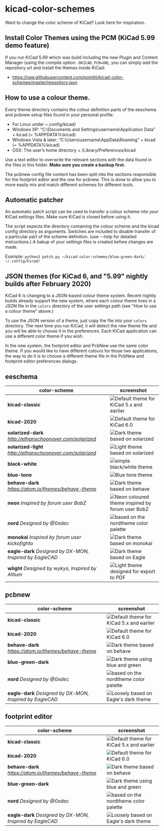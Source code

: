 # kicad-color-schemes

Want to change the color scheme of KiCad? Look here for inspiration.

## Install Color Themes using the PCM (KiCad 5.99 demo feature)

If you run KiCad 5.99 which was build including the new Plugin and Content Manager (using the compile option `-DKICAD_PCM=ON`), you can simply add the repository url and install the themes inside KiCad:
- https://raw.githubusercontent.com/pointhi/kicad-color-schemes/master/repository.json

## How to use a colour theme.

Every theme directory contains the colour definition parts of the eeschema and pcbnew setup files found in your personal profile.
- For Linux under ~.config/kicad/
- Windows XP: “C:\Documents and Settings\username\Application Data” + kicad (= %APPDATA%\kicad)
- Windows Vista & later: “C:\Users\username\AppData\Roaming” + kicad (= %APPDATA%\kicad)
- OSX: The user’s home directory + /Library/Preferences/kicad

Use a text editor to overwrite the relevant sections with the data found in the files in this folder. **Make sure you create a backup first.**

The pcbnew config file content has been split into the sections responsible for the footprint editor and the one for pcbnew. This is done to allow you to more easily mix and match different schemes for different tools.

## Automatic patcher

An automatic patch script can be used to transfer a colour scheme into your KiCad settings files. Make sure KiCad is closed before using it.

The script expects the directory containing the colour scheme and the kicad config directory as arguments. Switches are included to disable transfer of a particular part of the scheme definition. (use --help for detailed instructions.) A bakup of your settings files is created before changes are made.

Example:
`python3 patch.py ~/kicad-color-schemes/blue-green-dark/ ~/.config/kicad/`

## JSON themes (for KiCad 6, and "5.99" nightly builds after February 2020)

KiCad 6 is changing to a JSON-based colour theme system.  Recent nightly builds already support the
new system, where each colour theme lives in a JSON file in the `colors` directory of the user
settings path (see "How to use a colour theme" above.)

To use the JSON version of a theme, just copy the file into your `colors` directory.  The next time
you run KiCad, it will detect the new theme file and you will be able to choose it in the
preferences.  Each KiCad application can use a different color theme if you wish.

In the new system, the footprint editor and PcbNew use the same color theme.  If you would like to
have different colours for those two applications, the way to do it is to choose a different theme
file in the PcbNew and footprint editor preferences dialogs.

## eeschema

color-scheme                                               | screenshot
-----------------------------------------------------------|-----------
**kicad-classic**                                          | ![Default theme for KiCad 5.x and earlier](https://raw.githubusercontent.com/pointhi/kicad-color-schemes/master/kicad-classic/eeschema.png)
**kicad-2020**                                             | ![Default theme for KiCad 6.0](https://raw.githubusercontent.com/pointhi/kicad-color-schemes/master/kicad-2020/eeschema.png)
**solarized-dark** *http://ethanschoonover.com/solarized*  | ![Dark theme based on solarized](https://raw.githubusercontent.com/pointhi/kicad-color-schemes/master/solarized-dark/eeschema.png)
**solarized-light** *http://ethanschoonover.com/solarized* | ![Light theme based on solarized](https://raw.githubusercontent.com/pointhi/kicad-color-schemes/master/solarized-light/eeschema.png)
**black-white**                                            | ![simple black/white theme](https://raw.githubusercontent.com/pointhi/kicad-color-schemes/master/black-white/eeschema.png)
**blue-tone**     | ![Blue tone theme](https://raw.githubusercontent.com/pointhi/kicad-color-schemes/master/blue-tone/eeschema.png)
**behave-dark** *https://atom.io/themes/behave-theme*      | ![Dark theme based on behave](https://raw.githubusercontent.com/pointhi/kicad-color-schemes/master/behave-dark/eeschema.png)
**neon** *Inspired by forum user BobZ*      | ![Neon coloured theme inspired by forum user BobZ](https://raw.githubusercontent.com/pointhi/kicad-color-schemes/master/neon/eeschema.png)
**nord** *Designed by @0xdec* | ![based on the nordtheme color palette](https://raw.githubusercontent.com/pointhi/kicad-color-schemes/master/nord/eeschema.png)
**monokai** *Inspired by forum user kickofighto*    | ![Dark theme based on monokai](https://raw.githubusercontent.com/pointhi/kicad-color-schemes/master/monokai/eeschema.png)
**eagle-dark** *Designed by DX-MON, Inspired by EagleCAD*       | ![Dark theme based on Eagle](https://raw.githubusercontent.com/pointhi/kicad-color-schemes/master/eagle-dark/eeschema.png)
**wlight** *Designed by wykys, Inspired by Altium*       | ![Light theme designed for export to PDF](wlight/eeschema.png)

## pcbnew
color-scheme                                               | screenshot
-----------------------------------------------------------|-----------
**kicad-classic**                                          | ![Default theme for KiCad 5.x and earlier](https://raw.githubusercontent.com/pointhi/kicad-color-schemes/master/kicad-classic/pcbnew.png)
**kicad-2020**                                             | ![Default theme for KiCad 6.0](https://raw.githubusercontent.com/pointhi/kicad-color-schemes/master/kicad-2020/pcbnew.png)
**behave-dark** *https://atom.io/themes/behave-theme*      | ![Dark theme based on behave](https://raw.githubusercontent.com/pointhi/kicad-color-schemes/master/behave-dark/pcbnew.png)
**blue-green-dark**     | ![Dark theme using blue and green](https://raw.githubusercontent.com/pointhi/kicad-color-schemes/master/blue-green-dark/pcbnew.png)
**nord** *Designed by @0xdec* | ![based on the nordtheme color palette](https://raw.githubusercontent.com/pointhi/kicad-color-schemes/master/nord/pcbnew.png)
**eagle-dark** *Designed by DX-MON, Inspired by EagleCAD*       | ![Loosely based on Eagle's dark theme](https://raw.githubusercontent.com/pointhi/kicad-color-schemes/master/eagle-dark/pcbnew.png)

## footprint editor
color-scheme                                               | screenshot
-----------------------------------------------------------|-----------
**kicad-classic**                                          | ![Default theme for KiCad 5.x and earlier](https://raw.githubusercontent.com/pointhi/kicad-color-schemes/master/kicad-classic/footprint_editor.png)
**kicad-2020**                                             | ![Default theme for KiCad 6.0](https://raw.githubusercontent.com/pointhi/kicad-color-schemes/master/kicad-2020/footprint_editor.png)
**behave-dark** *https://atom.io/themes/behave-theme*      | ![Dark theme based on behave](https://raw.githubusercontent.com/pointhi/kicad-color-schemes/master/behave-dark/footprint_editor.png)
**blue-green-dark**                                        | ![Dark theme using blue and green](https://raw.githubusercontent.com/pointhi/kicad-color-schemes/master/blue-green-dark/footprint_editor.png)
**nord** *Designed by @0xdec* | ![based on the nordtheme color palette](https://raw.githubusercontent.com/pointhi/kicad-color-schemes/master/nord/footprint_editor.png)
**eagle-dark** *Designed by DX-MON, Inspired by EagleCAD*       | ![Loosely based on Eagle's dark theme](https://raw.githubusercontent.com/pointhi/kicad-color-schemes/master/eagle-dark/footprint_editor.png)
